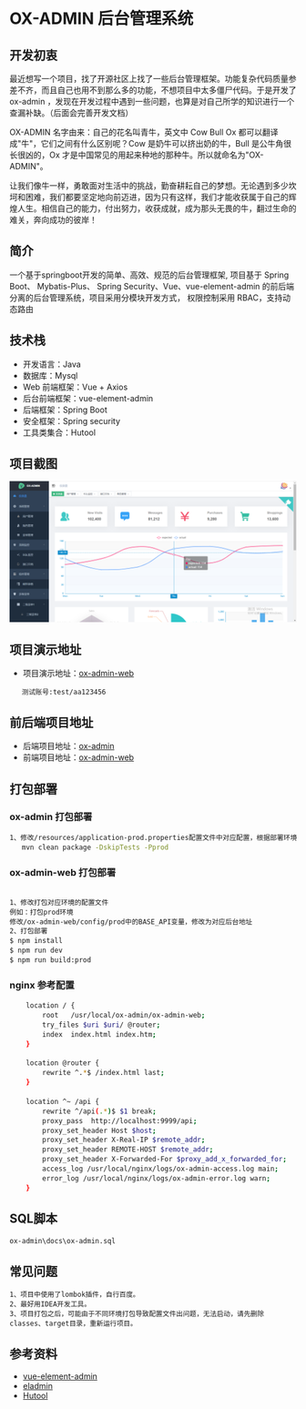 # OX-ADMIN 后台管理系统
## 开发初衷
最近想写一个项目，找了开源社区上找了一些后台管理框架。功能复杂代码质量参差不齐，而且自己也用不到那么多的功能，不想项目中太多僵尸代码。于是开发了 ox-admin ，发现在开发过程中遇到一些问题，也算是对自己所学的知识进行一个查漏补缺。（后面会完善开发文档）

OX-ADMIN 名字由来：自己的花名叫青牛，英文中 Cow Bull Ox 都可以翻译成"牛"，它们之间有什么区别呢？Cow 是奶牛可以挤出奶的牛，Bull 是公牛角很长很凶的，Ox 才是中国常见的用起来种地的那种牛。所以就命名为"OX-ADMIN"。

让我们像牛一样，勇敢面对生活中的挑战，勤奋耕耘自己的梦想。无论遇到多少坎坷和困难，我们都要坚定地向前迈进，因为只有这样，我们才能收获属于自己的辉煌人生。相信自己的能力，付出努力，收获成就，成为那头无畏的牛，翻过生命的难关，奔向成功的彼岸！
## 简介
一个基于springboot开发的简单、高效、规范的后台管理框架, 项目基于 Spring Boot、 Mybatis-Plus、 Spring Security、Vue、vue-element-admin
的前后端分离的后台管理系统，项目采用分模块开发方式， 权限控制采用 RBAC，支持动态路由

## 技术栈
- 开发语言：Java
- 数据库：Mysql
- Web 前端框架：Vue + Axios
- 后台前端框架：vue-element-admin
- 后端框架：Spring Boot
- 安全框架：Spring security
- 工具类集合：Hutool

## 项目截图
![输入图片说明](https://github.com/java668/ox-admin/blob/main/docs/images/1683383586326.jpg?raw=true
"微信图片_20190422175210.png")

## 项目演示地址
- 项目演示地址：[ox-admin-web](http://oxadmin.java668.com)
```
   测试账号:test/aa123456
```

## 前后端项目地址
- 后端项目地址：[ox-admin](https://github.com/java668/ox-admin)
- 前端项目地址：[ox-admin-web](https://github.com/java668/ox-admin-web)

## 打包部署
### ox-admin 打包部署
```sh
1、修改/resources/application-prod.properties配置文件中对应配置，根据部署环境不同，切换配置文件
   mvn clean package -DskipTests -Pprod 
```

### ox-admin-web 打包部署
```sh

1、修改打包对应环境的配置文件
例如：打包prod环境
修改/ox-admin-web/config/prod中的BASE_API变量，修改为对应后台地址
2、打包部署
$ npm install
$ npm run dev
$ npm run build:prod
```

### nginx 参考配置
```sh
    location / {
        root   /usr/local/ox-admin/ox-admin-web;
        try_files $uri $uri/ @router;
        index  index.html index.htm;
    }
    
    location @router {
        rewrite ^.*$ /index.html last;
    }
    
    location ^~ /api {
        rewrite ^/api(.*)$ $1 break;
        proxy_pass  http://localhost:9999/api;
        proxy_set_header Host $host;
        proxy_set_header X-Real-IP $remote_addr;
        proxy_set_header REMOTE-HOST $remote_addr;
        proxy_set_header X-Forwarded-For $proxy_add_x_forwarded_for;
        access_log /usr/local/nginx/logs/ox-admin-access.log main;
        error_log /usr/local/nginx/logs/ox-admin-error.log warn;
    }

```

## SQL脚本
```
ox-admin\docs\ox-admin.sql
```
## 常见问题
```
1、项目中使用了lombok插件，自行百度。
2、最好用IDEA开发工具。
3、项目打包之后，可能由于不同环境打包导致配置文件出问题，无法启动，请先删除classes、target目录，重新运行项目。
```
## 参考资料
- [vue-element-admin](https://github.com/PanJiaChen/vue-element-admin)
- [eladmin](https://github.com/elunez/eladmin)
- [Hutool](https://gitee.com/loolly/hutool)

